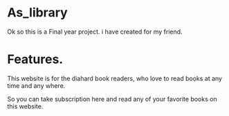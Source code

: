 # As_library



Ok so this is a Final year project. i have created for my friend.

# Features.

This website is for the diahard book readers, who love to read books at any time and any where.

So you can take subscription here and read any of your favorite books on this website.
